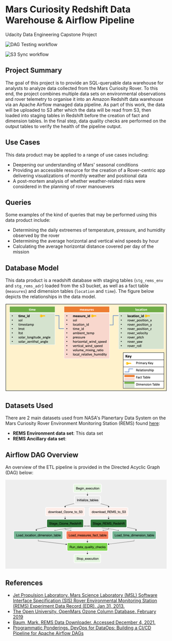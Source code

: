 # Mars Curiosity Redshift Data Warehouse & Airflow Pipeline
Udacity Data Engineering Capstone Project

![DAG Testing workflow](https://github.com/jsleslie/Mars_REMS_Airflow_Pipeline/actions/workflows/test_dags.yml/badge.svg)

![S3 Sync workflow](https://github.com/jsleslie/Mars_REMS_Airflow_Pipeline/actions/workflows/sync_dags.yml/badge.svg)


## Project Summary
The goal of this project is to provide an SQL-queryable data warehouse for analysts to analyze data collected from the Mars Curiosity Rover. To this end, the project combines multiple data sets on environmental observations and rover telemetry to organise it into an Amazon Redshift data warehouse via an Apache Airflow managed data pipeline. As part of this work, the data will be uploaded to S3 after which the data will be read from S3, then loaded into staging tables in Redshift before the creation of fact and dimension tables. In the final step, data quality checks are performed on the output tables to verify the health of the pipeline output. 

## Use Cases
This data product may be applied to a range of use cases including:
* Deepening our understanding of Mars' seasonal conditions 
* Providing an accessible resource for the creation of a Rover-centric app delivering visualizations of monthly weather and positional data
* A post-mortem analysis of whether weather-related risks were considered in the planning of rover manouevers

## Queries
Some examples of the kind of queries that may be performed using this data product include:
* Determining the daily extreemes of temperature, pressure, and humidity observed by the rover
* Determining the average horizontal and vertical wind speeds by hour
* Calculating the average horizontal distance covered per day of the mission

## Database Model
This data product is a readshift database with staging tables (`stg_rems_env` and `stg_rems_adr`) loaded from the s3 bucket, as well as a fact table (`measures`) and dimension tables (`location` and `time`). The figure below depicts the relationships in the data model.

![data_model](img/data_model.png)

## Datasets Used
There are 2 main datasets used from NASA's Planertary Data System on the Mars Curiosity Rover Environment Monitoring Station (REMS) found [here](https://atmos.nmsu.edu/PDS/data/mslrem_1001/):
* **REMS Environment data set**: This data set
* **REMS Ancillary data set**:


## Airflow DAG Overview
An overview of the ETL pipeline is provided in the Directed Acyclic Graph (DAG) below:

![capstone_dag](img/capstone_dag.png)



## References

- [Jet Propulsion Laboratory. Mars Science Laboratory (MSL) Software Interface Specification (SIS) Rover Environmental Monitoring Station (REMS) Experiment Data Record (EDR). Jan 31, 2013.](https://atmos.nmsu.edu/PDS/data/mslrem_0001/DOCUMENT/MSL_REMS_EDR_SIS.PDF)  
- [The Open University. OpenMars Ozone Column Database. February 2019](https://ordo.open.ac.uk/articles/dataset/OpenMARS_ozone_column_database/7315430)
- [Baum, Mark. REMS Data Downloader. Accessed December 4, 2021.](https://github.com/markmbaum/REMS)
- [Programmatic Ponderings. DevOps for DataOps: Building a CI/CD Pipeline for Apache Airflow DAGs](https://programmaticponderings.com/tag/apache-airflow/)

